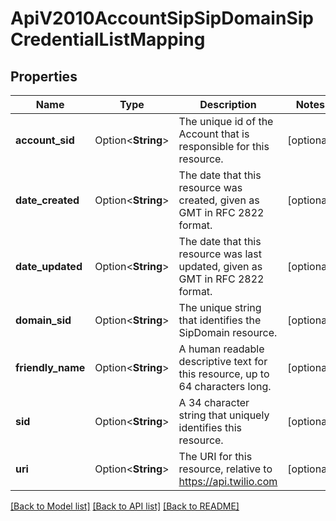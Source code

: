 # ApiV2010AccountSipSipDomainSipCredentialListMapping

## Properties

Name | Type | Description | Notes
------------ | ------------- | ------------- | -------------
**account_sid** | Option<**String**> | The unique id of the Account that is responsible for this resource. | [optional]
**date_created** | Option<**String**> | The date that this resource was created, given as GMT in RFC 2822 format. | [optional]
**date_updated** | Option<**String**> | The date that this resource was last updated, given as GMT in RFC 2822 format. | [optional]
**domain_sid** | Option<**String**> | The unique string that identifies the SipDomain resource. | [optional]
**friendly_name** | Option<**String**> | A human readable descriptive text for this resource, up to 64 characters long. | [optional]
**sid** | Option<**String**> | A 34 character string that uniquely identifies this resource. | [optional]
**uri** | Option<**String**> | The URI for this resource, relative to https://api.twilio.com | [optional]

[[Back to Model list]](../README.md#documentation-for-models) [[Back to API list]](../README.md#documentation-for-api-endpoints) [[Back to README]](../README.md)


